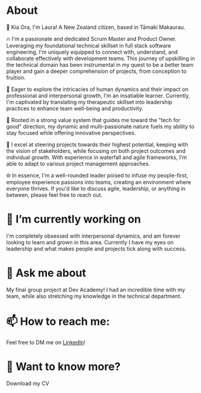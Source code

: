 # About

👋 Kia Ora, I'm Laura! A New Zealand citizen, based in Tāmaki Makaurau.

🔥 I'm a passionate and dedicated Scrum Master and Product Owner. Leveraging my foundational technical skillset in full stack software engineering, I'm uniquely equipped to connect with, understand, and collaborate effectively with development teams. This journey of upskilling in the technical domain has been instrumental in my quest to be a better team player and gain a deeper comprehension of projects, from conception to fruition.

💬 Eager to explore the intricacies of human dynamics and their impact on professional and interpersonal growth, I'm an insatiable learner. Currently, I'm captivated by translating my therapeutic skillset into leadership practices to enhance team well-being and productivity.

🌱 Rooted in a strong value system that guides me toward the "tech for good" direction, my dynamic and multi-passionate nature fuels my ability to stay focused while offering innovative perspectives.

🚀 I excel at steering projects towards their highest potential, keeping with the vision of stakeholders, while focusing on both project outcomes and individual growth. With experience in waterfall and agile frameworks, I'm able to adapt to various project management approaches.

🌐 In essence, I'm a well-rounded leader poised to infuse my people-first, employee experience passions into teams, creating an environment where everyone thrives. If you'd like to discuss agile, leadership, or anything in between, please feel free to reach out.


# 🔭 I’m currently working on

I'm completely obsessed with interpersonal dynamics, and am forever looking to learn and grown in this area. Currently I have my eyes on leadership and what makes people and projects tick along with success.

# 💬 Ask me about

My final group project at Dev Academy! I had an incredible time with my team, while also stretching my knowledge in the technical department.


# 📫 How to reach me:

Feel free to DM me on [LinkedIn](www.linkedin.com/in/laura-harris-06173964)!

# 📜 Want to know more?

Download my CV
